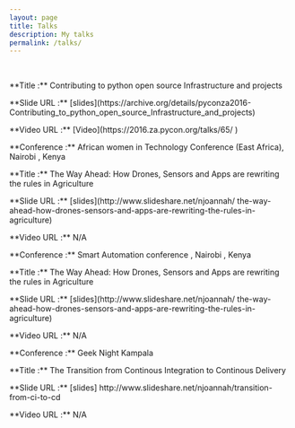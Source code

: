 ```yaml
---
layout: page
title: Talks
description: My talks
permalink: /talks/
---
```

<br>

<!-- <img src="{{ site.baseurl }}/index.jpg" title="Profile Picture" > -->

<p>**Title :** Contributing to python open source Infrastructure and projects</p>
<p>**Slide URL :** [slides](https://archive.org/details/pyconza2016-Contributing_to_python_open_source_Infrastructure_and_projects)</p>
<p>**Video URL :** [Video](https://2016.za.pycon.org/talks/65/ )</p>

<p>**Conference :** African women in Technology Conference (East Africa), Nairobi , Kenya</p>
<p>**Title :** The Way Ahead: How Drones, Sensors and Apps are rewriting the rules in Agriculture</p>
<p>**Slide URL :** [slides](http://www.slideshare.net/njoannah/
the-way-ahead-how-drones-sensors-and-apps-are-rewriting-the-rules-in-agriculture)</p>
<p>**Video URL :** N/A</p>

<p>**Conference :** Smart Automation conference , Nairobi , Kenya</p>
<p>**Title :** The Way Ahead: How Drones, Sensors and Apps are rewriting the rules in Agriculture</p>
<p>**Slide URL :** [slides](http://www.slideshare.net/njoannah/
the-way-ahead-how-drones-sensors-and-apps-are-rewriting-the-rules-in-agriculture)</p>
<p>**Video URL :** N/A</p>

<p>**Conference :** Geek Night Kampala</p>
<p>**Title :** The Transition from Continous Integration to Continous Delivery</p>
<p>**Slide URL :** [slides] http://www.slideshare.net/njoannah/transition-from-ci-to-cd</p>
<p>**Video URL :** N/A</p>